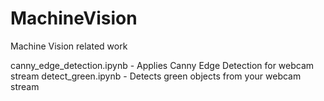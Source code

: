 # MachineVision
Machine Vision related work

canny_edge_detection.ipynb - Applies Canny Edge Detection for webcam stream
detect_green.ipynb - Detects green objects from your webcam stream
